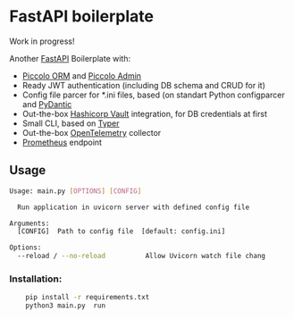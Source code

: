 # FastAPI boilerplate

Work in progress!

Another [FastAPI](https://github.com/tiangolo/fastapi)
 Boilerplate with:
 - [Piccolo ORM](https://github.com/piccolo-orm/piccolo) and [Piccolo Admin](https://github.com/piccolo-orm/piccolo_admin)
 - Ready JWT authentication (including DB schema and CRUD for it)
 - Config file parcer for *.ini files, based (on standart Python configparcer and [PyDantic](https://github.com/samuelcolvin/pydantic)
 - Out-the-box [Hashicorp Vault](https://github.com/hashicorp/vault) integration, for DB credentials at first
 - Small CLI, based on [Typer](https://github.com/tiangolo/typer)
 - Out-the-box [OpenTelemetry](https://github.com/orgs/open-telemetry) collector
 - [Prometheus](https://github.com/prometheus/prometheus) endpoint


## Usage
```bash
Usage: main.py [OPTIONS] [CONFIG]

  Run application in uvicorn server with defined config file

Arguments:
  [CONFIG]  Path to config file  [default: config.ini]

Options:
  --reload / --no-reload          Allow Uvicorn watch file chang
```
### Installation:

```bash
    pip install -r requirements.txt
    python3 main.py  run
```
